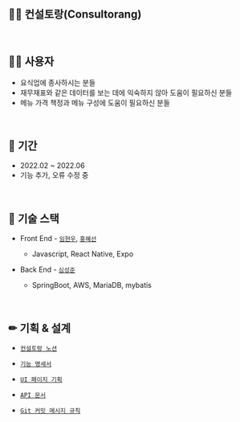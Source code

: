 ## 👨‍🍳 컨설토랑(Consultorang)

<br>

## 🤷‍♂️ 사용자
  - 요식업에 종사하시는 분들
  - 재무재표와 같은 데이터를 보는 데에 익숙하지 않아 도움이 필요하신 분들
  - 메뉴 가격 책정과 메뉴 구성에 도움이 필요하신 분들

<br>

## 📆 기간
  - 2022.02 ~ 2022.06
  - 기능 추가, 오류 수정 중


<br>

## 📗 기술 스택
  - Front End - [`임현우`](https://github.com/Myunwoo), [`홍혜선`](https://github.com/heasun0111)
    - Javascript, React Native, Expo
    
  - Back End - [`심성준`](https://github.com/Seongjunsim)
    - SpringBoot, AWS, MariaDB, mybatis

<br>

## ✏ 기획 & 설계
  - [`컨설토랑 노션`](https://www.notion.so/8cfb9817f91345568e14303b13959d21)

  - [`기능 명세서`](https://www.notion.so/Information-Architecture-07caf604fea047c295f0b7f5adbbe0fb)

  - [`UI 페이지 기획`](https://www.notion.so/Site-Map-32c2a43e20cb45bd921f564f0560324c)

  - [`API 문서`](http://15.165.229.191:8080/swagger-ui.html](https://www.notion.so/API-89165782e52a4d83b9004800c4130caf))

  - [`Git 커밋 메시지 규칙`](https://www.notion.so/202cb8da20cf4cc1a28aa212f5fffc86)

<br>
